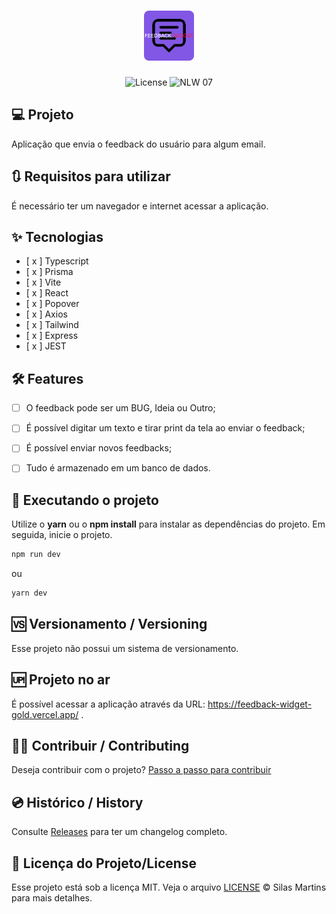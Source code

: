 <h1 align="center">
  <img alt="FeedbackWidget" height="80" title="Feedback Widget" src=".github/logo.png" />
</h1>

<p align="center">
  <img alt="License" src="https://img.shields.io/github/license/silasfmartins/feedback-widget?color=E51C44">

 <img src="https://img.shields.io/static/v1?label=NLW&message=07&color=E51C44&labelColor=0A1033" alt="NLW 07" />
</p>


## 💻 Projeto
Aplicação que envia o feedback do usuário para algum email.

## 🔃 Requisitos para utilizar

É necessário ter um navegador e internet acessar a aplicação.

## ✨ Tecnologias

-   [ x ] Typescript
-   [ x ] Prisma
-   [ x ] Vite
-   [ x ] React
-   [ x ] Popover
-   [ x ] Axios
-   [ x ] Tailwind
-   [ x ] Express
-   [ x ] JEST


## :hammer_and_wrench: Features 

-   [ ] O feedback pode ser um BUG, Ideia ou Outro;
-   [ ] É possível digitar um texto e tirar print da tela ao enviar o feedback;
-   [ ] É possível enviar novos feedbacks;
-   [ ] Tudo é armazenado em um banco de dados.


## 📲 Executando o projeto

Utilize o **yarn** ou o **npm install** para instalar as dependências do projeto.
Em seguida, inicie o projeto.

```cl
npm run dev
```
ou 
```cl
yarn dev
```

## 🆚 Versionamento / Versioning

Esse projeto não possui um sistema de versionamento.

## 🆙 Projeto no ar

É possível acessar a aplicação através da URL: https://feedback-widget-gold.vercel.app/ .

## 👨‍💻 Contribuir / Contributing

Deseja contribuir com o projeto? [Passo a passo para contribuir](https://github.com/silasfmartins/feedback-widget/blob/master/Contributing.md)

## 💿 Histórico / History

Consulte [Releases](https://github.com/silasfmartins/feedback-widget/releases) para ter um changelog completo.

## 📄 Licença do Projeto/License

Esse projeto está sob a licença MIT. Veja o arquivo [LICENSE](https://github.com/silasfmartins/feedback-widget/blob/main/LICENSE) © Silas Martins para mais detalhes.

<br />
